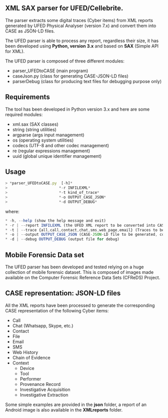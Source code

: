 ## XML SAX parser for UFED/Cellebrite. 

The parser extracts some digital traces (Cyber items) from XML reports generated by UFED Physical Analyser (version 7.x) and convert them into CASE as JSON-LD files.

The UFED parser is able to process any report, regardless their size, it has been developed using **Python, version 3.x** and based on **SAX** (Simple API for XML).

The UFED parser is composed of three different modules:

* parser_UFEDtoCASE (main program)
* caseJson.py (class for generating CASE-JSON-LD files)
* parserDebug (class for producing text files for debugging purpose only)

## Requirements
The tool has been developed in Python version 3.x and here are some required modules:

* xml.sax (SAX classes)
* string (string utilities)
* argparse (args input management)
* os (operating system utilities)
* codecs (UTF-8 and other codec management)
* re (regular expressions management)
* uuid (global unique identifier management)

## Usage

```js
> *parser_UFEDtoCASE.py  [-h]*
>                       *-r INFILEXML*
>                       *-t kind_of_trace*
>                       *-o OUTPUT_CASE_JSON*
>                       *-d OUTPUT_DEBUG*
```
where:

```js
* -h, --help (show the help message and exit)
* -r | --report INFILEXML (the UFED XML report to be converted into CASE, compulsary)
* -t | --trace {all,call,contact,chat,sms,web_page,email} (Traces to be extracted, optional, default all)
* -o | --output OUTPUT_CASE_JSON (CASE-JSON-LD file to be generated, compulsory)
* -d | --debug OUTPUT_DEBUG (output file for debug)
```

## Mobile Forensic Data set
The UFED parser has been developed and tested relying on a huge collection of mobile forensic dataset. This is composed of images made available on the Computer Forensic Reference Data Sets  (CFReDS) Project.

## CASE representation: JSON-LD files
All the XML reports have been processed to generate the corresponding CASE representation of the following Cyber items:

* Call
* Chat (Whatsapp, Skype, etc.)
* Contact
* File
* Email
* SMS
* Web History
* Chain of Evidence
* Context
  * Device
  * Tool
  * Performer
  * Provenance Record
  * Investigative Acquisition
  * Investigative Extraction

Some simple examples are provided in the **json** folder, a report of an Android image is also available in the **XMLreports** folder.
